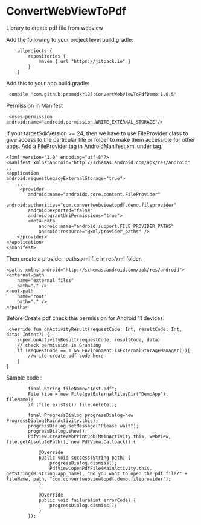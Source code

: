 # ConvertWebViewToPdf
Library to create pdf file from webview

Add the following to your project level build.gradle:

        allprojects {	
	        repositories {
		        maven { url "https://jitpack.io" }
	        }
        }

Add this to your app build.gradle:

     compile 'com.github.pramodkr123:ConvertWebViewToPdfDemo:1.0.5'

Permission in Manifest

     <uses-permission android:name="android.permission.WRITE_EXTERNAL_STORAGE"/>

     
If your targetSdkVersion >= 24, then we have to use FileProvider class to give access to the particular file or folder to make them accessible for other apps. 
Add a FileProvider tag in AndroidManifest.xml under tag.

    <?xml version="1.0" encoding="utf-8"?>
    <manifest xmlns:android="http://schemas.android.com/apk/res/android"
    ...
    <application
    android:requestLegacyExternalStorage="true">
        ...
         <provider
            android:name="androidx.core.content.FileProvider"
            android:authorities="com.convertwebviewtopdf.demo.fileprovider"
            android:exported="false"
            android:grantUriPermissions="true">
            <meta-data
                android:name="android.support.FILE_PROVIDER_PATHS"
                android:resource="@xml/provider_paths" />
        </provider>
    </application>
    </manifest>
    

Then create a provider_paths.xml file in res/xml folder.

    <paths xmlns:android="http://schemas.android.com/apk/res/android">
    <external-path
        name="external_files"
        path="." />
    <root-path
        name="root"
        path="." />
    </paths>

Before Create pdf check this permission for Android 11 devices.
   
     override fun onActivityResult(requestCode: Int, resultCode: Int, data: Intent?) {
        super.onActivityResult(requestCode, resultCode, data)
	    // check permission is Granting
        if (requestCode == 1 && Environment.isExternalStorageManager()){
            //write create pdf code here
        }
    }
     



Sample code :

            final String fileName="Test.pdf";
            File file = new File(getExternalFilesDir("DemoApp"), fileName);
            if (file.exists()) file.delete();

            final ProgressDialog progressDialog=new ProgressDialog(MainActivity.this);
            progressDialog.setMessage("Please wait");
            progressDialog.show();
            PdfView.createWebPrintJob(MainActivity.this, webView, file.getAbsolutePath(), new PdfView.Callback() {

                @Override
                public void success(String path) {
                    progressDialog.dismiss();
                    PdfView.openPdfFile(MainActivity.this, getString(R.string.app_name), "Do you want to open the pdf file?" + fileName, path, "com.convertwebviewtopdf.demo.fileprovider");
                }

                @Override
                public void failure(int errorCode) {
                    progressDialog.dismiss();
                }
            });





